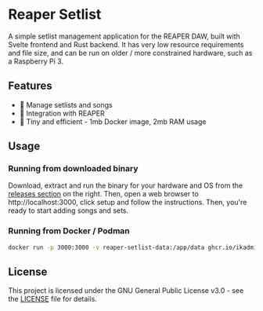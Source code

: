 # Reaper Setlist

A simple setlist management application for the REAPER DAW, built with Svelte frontend and Rust backend. It has very low resource requirements and file size, and can be run on older / more constrained hardware, such as a Raspberry Pi 3.

## Features

- 🎵 Manage setlists and songs
- 🔧 Integration with REAPER
- 💾 Tiny and efficient - 1mb Docker image, 2mb RAM usage

## Usage

### Running from downloaded binary

Download, extract and run the binary for your hardware and OS from the [releases section](https://github.com/iKadmium/reaper-setlist/releases) on the right. Then, open a web browser to http://localhost:3000, click setup and follow the instructions. Then, you're ready to start adding songs and sets.

### Running from Docker / Podman

```sh
docker run -p 3000:3000 -v reaper-setlist-data:/app/data ghcr.io/ikadmium/reaper-setlist:latest
```

## License

This project is licensed under the GNU General Public License v3.0 - see the [LICENSE](LICENSE) file for details.
